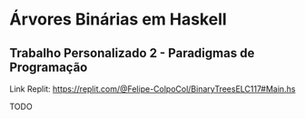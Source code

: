 # Árvores Binárias em Haskell 
## Trabalho Personalizado 2 - Paradigmas de Programação

 Link Replit: https://replit.com/@Felipe-ColpoCol/BinaryTreesELC117#Main.hs


TODO
